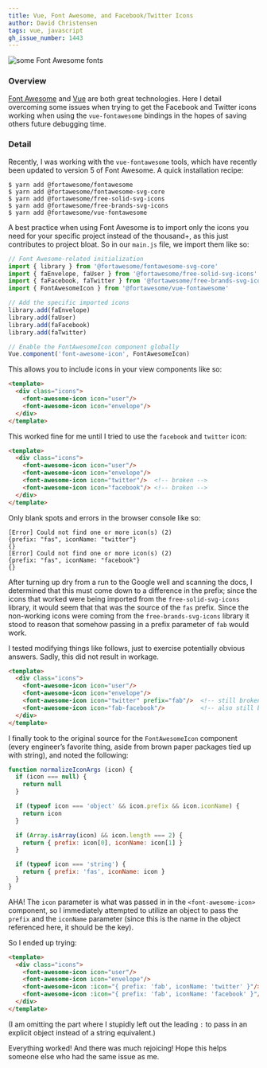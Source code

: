 ```yaml
---
title: Vue, Font Awesome, and Facebook/​Twitter Icons 
author: David Christensen
tags: vue, javascript
gh_issue_number: 1443
---
```


<img src="/blog/2018/07/12/vue-fontawesome-facebook-twitter/fontawesome-screenshot.png" alt="some Font Awesome fonts" />

### Overview

[Font Awesome](https://fontawesome.com) and [Vue](https://www.vuejs.org/) are both great technologies. Here I detail overcoming some issues when trying to get the Facebook and Twitter icons working when using the `vue-fontawesome` bindings in the hopes of saving others future debugging time.

### Detail

Recently, I was working with the `vue-fontawesome` tools, which have recently been updated to version 5 of Font Awesome. A quick installation recipe:

```shell
$ yarn add @fortawesome/fontawesome
$ yarn add @fortawesome/fontawesome-svg-core
$ yarn add @fortawesome/free-solid-svg-icons
$ yarn add @fortawesome/free-brands-svg-icons
$ yarn add @fortawesome/vue-fontawesome
```

A best practice when using Font Awesome is to import only the icons you need for your specific project instead of the thousand+, as this just contributes to project bloat. So in our `main.js` file, we import them like so:

```js
// Font Awesome-related initialization
import { library } from '@fortawesome/fontawesome-svg-core'
import { faEnvelope, faUser } from '@fortawesome/free-solid-svg-icons'
import { faFacebook, faTwitter } from '@fortawesome/free-brands-svg-icons'
import { FontAwesomeIcon } from '@fortawesome/vue-fontawesome'

// Add the specific imported icons
library.add(faEnvelope)
library.add(faUser)
library.add(faFacebook)
library.add(faTwitter)

// Enable the FontAwesomeIcon component globally
Vue.component('font-awesome-icon', FontAwesomeIcon)
```

This allows you to include icons in your view components like so:

```html
<template>
  <div class="icons">
    <font-awesome-icon icon="user"/>
    <font-awesome-icon icon="envelope"/>
  </div>
</template>
```

This worked fine for me until I tried to use the `facebook` and `twitter` icon:

```html
<template>
  <div class="icons">
    <font-awesome-icon icon="user"/>
    <font-awesome-icon icon="envelope"/>
    <font-awesome-icon icon="twitter"/>  <!-- broken -->
    <font-awesome-icon icon="facebook"/> <!-- broken -->
  </div>
</template>
```

Only blank spots and errors in the browser console like so:

```nohighlight
[Error] Could not find one or more icon(s) (2)
{prefix: "fas", iconName: "twitter"}
{}
[Error] Could not find one or more icon(s) (2)
{prefix: "fas", iconName: "facebook"}
{}
```

After turning up dry from a run to the Google well and scanning the docs, I determined that this must come down to a difference in the prefix; since the icons that worked were being imported from the `free-solid-svg-icons` library, it would seem that that was the source of the `fas` prefix. Since the non-working icons were coming from the `free-brands-svg-icons` library it stood to reason that somehow passing in a prefix parameter of `fab` would work.

I tested modifying things like follows, just to exercise potentially obvious answers. Sadly, this did not result in workage.

```html
<template>
  <div class="icons">
    <font-awesome-icon icon="user"/>
    <font-awesome-icon icon="envelope"/>
    <font-awesome-icon icon="twitter" prefix="fab"/>  <!-- still broken -->
    <font-awesome-icon icon="fab-facebook"/>          <!-- also still broken -->
  </div>
</template>
```

I finally took to the original source for the `FontAwesomeIcon` component (every engineer’s favorite thing, aside from brown paper packages tied up with string), and noted the following:

```js
function normalizeIconArgs (icon) {
  if (icon === null) {
    return null
  }

  if (typeof icon === 'object' && icon.prefix && icon.iconName) {
    return icon
  }

  if (Array.isArray(icon) && icon.length === 2) {
    return { prefix: icon[0], iconName: icon[1] }
  }

  if (typeof icon === 'string') {
    return { prefix: 'fas', iconName: icon }
  }
}
```

AHA! The `icon` parameter is what was passed in in the `<font-awesome-icon>` component, so I immediately attempted to utilize an object to pass the `prefix` and the `iconName` parameter (since this is the name in the object referenced here, it should be the key).

So I ended up trying:

```html
<template>
  <div class="icons">
    <font-awesome-icon icon="user"/>
    <font-awesome-icon icon="envelope"/>
    <font-awesome-icon :icon="{ prefix: 'fab', iconName: 'twitter' }"/>
    <font-awesome-icon :icon="{ prefix: 'fab', iconName: 'facebook' }"/>
  </div>
</template>
```

(I am omitting the part where I stupidly left out the leading `:` to pass in an explicit object instead of a string equivalent.)

Everything worked! And there was much rejoicing! Hope this helps someone else who had the same issue as me.
